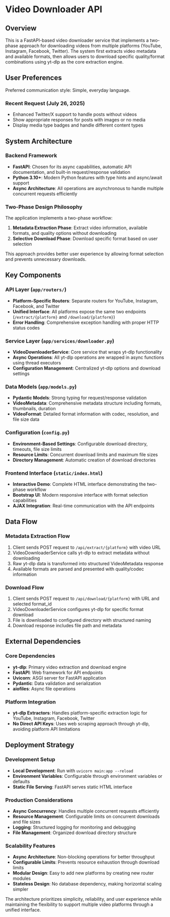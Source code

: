 # Video Downloader API

## Overview

This is a FastAPI-based video downloader service that implements a two-phase approach for downloading videos from multiple platforms (YouTube, Instagram, Facebook, Twitter). The system first extracts video metadata and available formats, then allows users to download specific quality/format combinations using yt-dlp as the core extraction engine.

## User Preferences

Preferred communication style: Simple, everyday language.

### Recent Request (July 26, 2025)
- Enhanced Twitter/X support to handle posts without videos
- Show appropriate responses for posts with images or no media
- Display media type badges and handle different content types

## System Architecture

### Backend Framework
- **FastAPI**: Chosen for its async capabilities, automatic API documentation, and built-in request/response validation
- **Python 3.10+**: Modern Python features with type hints and async/await support
- **Async Architecture**: All operations are asynchronous to handle multiple concurrent requests efficiently

### Two-Phase Design Philosophy
The application implements a two-phase workflow:
1. **Metadata Extraction Phase**: Extract video information, available formats, and quality options without downloading
2. **Selective Download Phase**: Download specific format based on user selection

This approach provides better user experience by allowing format selection and prevents unnecessary downloads.

## Key Components

### API Layer (`app/routers/`)
- **Platform-Specific Routers**: Separate routers for YouTube, Instagram, Facebook, and Twitter
- **Unified Interface**: All platforms expose the same two endpoints (`/extract/{platform}` and `/download/{platform}`)
- **Error Handling**: Comprehensive exception handling with proper HTTP status codes

### Service Layer (`app/services/downloader.py`)
- **VideoDownloaderService**: Core service that wraps yt-dlp functionality
- **Async Operations**: All yt-dlp operations are wrapped in async functions using thread executors
- **Configuration Management**: Centralized yt-dlp options and download settings

### Data Models (`app/models.py`)
- **Pydantic Models**: Strong typing for request/response validation
- **VideoMetadata**: Comprehensive metadata structure including formats, thumbnails, duration
- **VideoFormat**: Detailed format information with codec, resolution, and file size data

### Configuration (`config.py`)
- **Environment-Based Settings**: Configurable download directory, timeouts, file size limits
- **Resource Limits**: Concurrent download limits and maximum file sizes
- **Directory Management**: Automatic creation of download directories

### Frontend Interface (`static/index.html`)
- **Interactive Demo**: Complete HTML interface demonstrating the two-phase workflow
- **Bootstrap UI**: Modern responsive interface with format selection capabilities
- **AJAX Integration**: Real-time communication with the API endpoints

## Data Flow

### Metadata Extraction Flow
1. Client sends POST request to `/api/extract/{platform}` with video URL
2. VideoDownloaderService calls yt-dlp to extract metadata without downloading
3. Raw yt-dlp data is transformed into structured VideoMetadata response
4. Available formats are parsed and presented with quality/codec information

### Download Flow
1. Client sends POST request to `/api/download/{platform}` with URL and selected format_id
2. VideoDownloaderService configures yt-dlp for specific format download
3. File is downloaded to configured directory with structured naming
4. Download response includes file path and metadata

## External Dependencies

### Core Dependencies
- **yt-dlp**: Primary video extraction and download engine
- **FastAPI**: Web framework for API endpoints
- **Uvicorn**: ASGI server for FastAPI application
- **Pydantic**: Data validation and serialization
- **aiofiles**: Async file operations

### Platform Integration
- **yt-dlp Extractors**: Handles platform-specific extraction logic for YouTube, Instagram, Facebook, Twitter
- **No Direct API Keys**: Uses web scraping approach through yt-dlp, avoiding platform API limitations

## Deployment Strategy

### Development Setup
- **Local Development**: Run with `uvicorn main:app --reload`
- **Environment Variables**: Configurable through environment variables or defaults
- **Static File Serving**: FastAPI serves static HTML interface

### Production Considerations
- **Async Concurrency**: Handles multiple concurrent requests efficiently
- **Resource Management**: Configurable limits on concurrent downloads and file sizes
- **Logging**: Structured logging for monitoring and debugging
- **File Management**: Organized download directory structure

### Scalability Features
- **Async Architecture**: Non-blocking operations for better throughput
- **Configurable Limits**: Prevents resource exhaustion through download limits
- **Modular Design**: Easy to add new platforms by creating new router modules
- **Stateless Design**: No database dependency, making horizontal scaling simpler

The architecture prioritizes simplicity, reliability, and user experience while maintaining the flexibility to support multiple video platforms through a unified interface.